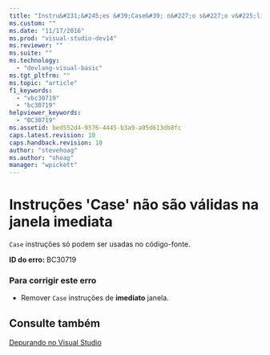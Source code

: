 ```yaml
---
title: "Instru&#231;&#245;es &#39;Case&#39; n&#227;o s&#227;o v&#225;lidas na janela imediata | Microsoft Docs"
ms.custom: ""
ms.date: "11/17/2016"
ms.prod: "visual-studio-dev14"
ms.reviewer: ""
ms.suite: ""
ms.technology: 
  - "devlang-visual-basic"
ms.tgt_pltfrm: ""
ms.topic: "article"
f1_keywords: 
  - "vbc30719"
  - "bc30719"
helpviewer_keywords: 
  - "BC30719"
ms.assetid: bed552d4-9576-4445-b3a9-a95d613db8fc
caps.latest.revision: 10
caps.handback.revision: 10
author: "stevehoag"
ms.author: "shoag"
manager: "wpickett"
---
```

# Instru&#231;&#245;es &#39;Case&#39; n&#227;o s&#227;o v&#225;lidas na janela imediata
`Case` instruções só podem ser usadas no código\-fonte.  
  
 **ID do erro:** BC30719  
  
### Para corrigir este erro  
  
-   Remover `Case` instruções de **imediato** janela.  
  
## Consulte também  
 [Depurando no Visual Studio](/visual-studio/debugger/debugging-in-visual-studio)